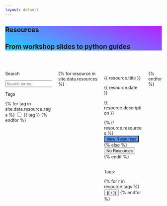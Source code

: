 ```yaml
---
layout: default
---
```

<!-- Global site tag (gtag.js) - Google Analytics -->
<script async src="https://www.googletagmanager.com/gtag/js?id=G-BJ4JGEM1JH"></script>
<script>
    window.dataLayer = window.dataLayer || [];
    function gtag(){dataLayer.push(arguments);}
    gtag('js', new Date());

    gtag('config', 'G-BJ4JGEM1JH');
</script>

<section class="hero is-primary" style='background-color: #21D4FD;
background-image: linear-gradient(19deg, #21D4FD 0%, #B721FF 100%);'>
  <div class="hero-body">
    <div class="container">
      <h1 class="title">
        Resources
      </h1>
      <h2 class="subtitle">
        From workshop slides to python guides
      </h2>
    </div>
  </div>
</section>

<br><br>
<div class="content">
<div class="container is-fluid">
    <div class='columns'>
        <div class='column is-3'>
            <div class="field is-horizontal is-left">
                <div class = "field-label is-normal is-left">
                    <label class = "label" for="searchBox">Search</label>
                </div>
                <div class = "field-body">
                    <div class = "field">
                    <p class = "control is-pulled-left">
                        <input class="input" id="searchBox" type = "text" placeholder="Search terms...">
                    </p>
                    </div>
                </div>
            </div>
            <p>Tags</p>
            {% for tag in site.data.resource_tags %}
            <label class="checkbox">
                <input type="checkbox" class="resource-tag"> {{ tag }}
            </label>
            {% endfor %}
        </div>
        <div class='column is-9'>
            <div class='columns is-multiline is-centered'>
                {% for resource in site.data.resources %}
                <div class='column is-4 search'>
                    <div class='card'>
                        <div class='card-content'>
                            <p class='title is-5'>{{ resource.title }}</p>
                            <p class='subtitle is-6'>{{ resource.date }}</p>
                            <div class='content'>
                                <p>{{ resource.description }}</p>
                            </div>
                            <!--resources button-->
                            {% if resource.resources %}
                                <a href="{{ resource.resources }}" target="_blank">
                                <button  class="button is-info" style='background-color: #5e9bfe;'>
                                    <span>View Resources</span>
                                </button></a>
                            {% else %}
                            <button class="button is-disabled">
                                <span>No Resources</span>
                            </button>
                            {% endif %}
                            <!--end button-->
                            <br>
                            <br>
                            <p>Tags:</p>
                            <div class='c-footer'>
                                {% for r in resource.tags %}
                                    <button class='button is-small' style='margin: 1%;'>{{ r }}</button>
                                {% endfor %}
                                <!--{{ resource.tags }}-->
                            </div>
                        </div>
                    </div>
                </div>
                {% endfor %}
            </div>
        </div>
    </div>
</div>
</div>
<link rel="stylesheet" href="/assets/css/paginate.css">

<script>

let resources = document.getElementsByClassName('search')
let search_box = document.getElementById('searchBox');
search_box.setAttribute("onkeyup","filter_search()")

function filter_search(word) {
    word = search_box.value;
    if (word == "") {

        for (let resource of resources) {
            resource.style.display = "";
        }

    } else {

        word = word.toLowerCase();
        for (let resource of resources) {
            let str = resource.getElementsByClassName('title')[0].innerText;
            str = str.toLowerCase();
            let pos = str.search(word);
            if (pos == -1) {
                resource.style.display = "none";
            }
        }
    } 
}

function tags_are_checked(checkboxes, tags) {
    for (let checkbox of checkboxes) {
        if (checkbox.checked) {
            checkbox_text = checkbox.parentElement.innerText;
            checkbox_text = checkbox_text.substring(1,);
            if (tags.search(checkbox_text) != -1) {
                return true;
            } 
        }
    }
    return false;
}

function no_boxes_checked(checkboxes) {
    for (let checkbox of checkboxes) {
        if (checkbox.checked) {
            return false;
        }
    }
    return true;
}


let checkboxes = document.getElementsByClassName('resource-tag');
for (let checkbox of checkboxes) {
    checkbox.onclick = function() {

        // Reset checkboxes if all unticked
        if (no_boxes_checked(checkboxes)) {
            console.log('hey')
            for (let resource of resources) {
                resource.style.display = "";
            }
        } else {

            //For each resource card check if tags belong to set of ticked checkboxes
            for (let resource of resources) {
                    let tags = resource.getElementsByClassName('c-footer')[0].innerText;
                    if (tags_are_checked(checkboxes,tags)) {
                        resource.style.display = "";
                    } else {
                        resource.style.display = "none";
                    }
            }
        }
    }
}
</script>


